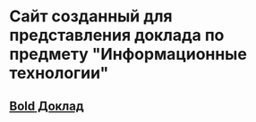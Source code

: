 # Сайт созданный для представления доклада по предмету 			"Информационные технологии"

## [ **Bold** Доклад ](base/base.md)